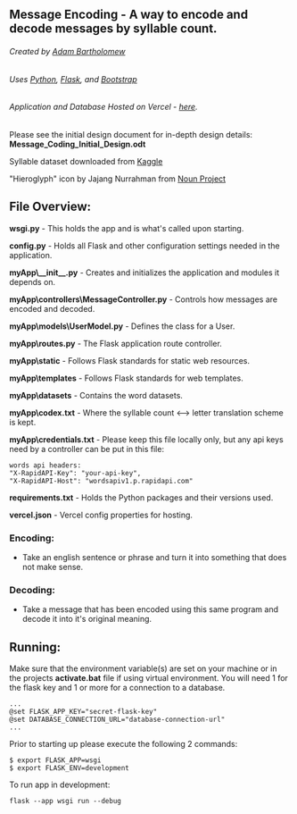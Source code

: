 ## Message Encoding - A way to encode and decode messages by syllable count.
###### Created by [Adam Bartholomew](https://www.linkedin.com/in/adam-bartholomew/) 
###### Uses [Python](https://www.python.org/), [Flask](https://flask.palletsprojects.com/en/2.3.x/), and [Bootstrap](https://getbootstrap.com/docs/5.3/getting-started/introduction/)
###### Application and Database Hosted on Vercel - [here](https://encode-message.vercel.app/).

Please see the initial design document for in-depth design details: __Message_Coding_Initial_Design.odt__

Syllable dataset downloaded from [Kaggle](https://www.kaggle.com/datasets/schwartstack/english-phonetic-and-syllable-count-dictionary?resource=download)

"Hieroglyph" icon by Jajang Nurrahman from <a href="https://thenounproject.com/browse/icons/term/hieroglyph/" target="_blank" title="Hieroglyph Icons">Noun Project</a>

## File Overview:
__wsgi.py__ - This holds the app and is what's called upon starting.

__config.py__ - Holds all Flask and other configuration settings needed in the application.

__myApp\\\_\_init\_\_.py__ - Creates and initializes the application and modules it depends on.

__myApp\controllers\MessageController.py__ - Controls how messages are encoded and decoded.

__myApp\models\UserModel.py__ - Defines the class for a User.

__myApp\routes.py__ - The Flask application route controller.

__myApp\static__ - Follows Flask standards for static web resources.

__myApp\templates__ - Follows Flask standards for web templates.

__myApp\datasets__ - Contains the word datasets.

__myApp\codex.txt__ - Where the syllable count <--> letter translation scheme is kept.

__myApp\credentials.txt__ - Please keep this file locally only, but any api keys need by a controller can be put in this file:

    words api headers:
    "X-RapidAPI-Key": "your-api-key",
    "X-RapidAPI-Host": "wordsapiv1.p.rapidapi.com"

__requirements.txt__ - Holds the Python packages and their versions used.

__vercel.json__ - Vercel config properties for hosting.

### Encoding:
- Take an english sentence or phrase and turn it into something that does not make sense.

### Decoding:
- Take a message that has been encoded using this same program and decode it into it's original meaning.

## Running:
Make sure that the environment variable(s) are set on your machine or in the projects **activate.bat** file if using virtual environment. You will need 1 for the flask key and 1 or more for a connection to a database.

    ...
    @set FLASK_APP_KEY="secret-flask-key"
    @set DATABASE_CONNECTION_URL="database-connection-url"
    ...

Prior to starting up please execute the following 2 commands:
    
    $ export FLASK_APP=wsgi
    $ export FLASK_ENV=development

To run app in development:

    flask --app wsgi run --debug
